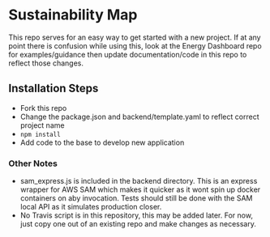 # Sustainability Map
This repo serves for an easy way to get started with a new project. If at any point there is confusion while using this, look at the Energy Dashboard repo for examples/guidance then update documentation/code in this repo to reflect those changes.

## Installation Steps
- Fork this repo
- Change the package.json and backend/template.yaml to reflect correct project name
- ```npm install```
- Add code to the base to develop new application

### Other Notes
- sam_express.js is included in the backend directory. This is an express wrapper for AWS SAM which makes it quicker as it wont spin up docker containers on aby invocation. Tests should still be done with the SAM local API as it simulates production closer.
- No Travis script is in this repository, this may be added later. For now, just copy one out of an existing repo and make changes as necessary.
